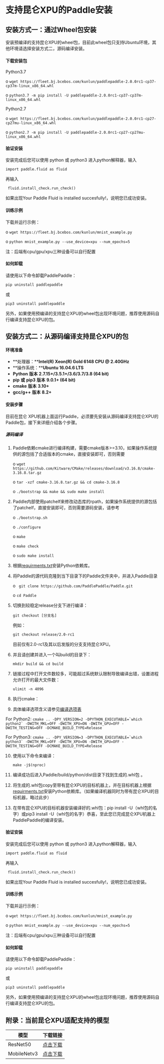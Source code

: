 # 支持昆仑XPU的Paddle安装

## 安装方式一：通过Wheel包安装

安装预编译的支持昆仑XPU的wheel包，目前此wheel包只支持Ubuntu环境，其他环境请选择安装方式二，源码编译安装。

#### 下载安装包

Python3.7

o  ```wget https://fleet.bj.bcebos.com/kunlun/paddlepaddle-2.0.0rc1-cp37-cp37m-linux_x86_64.whl```

o  ```python3.7 -m pip install -U paddlepaddle-2.0.0rc1-cp37-cp37m-linux_x86_64.whl ```

Python2.7

o  ``` wget https://fleet.bj.bcebos.com/kunlun/paddlepaddle-2.0.0rc1-cp27-cp27mu-linux_x86_64.whl ```

o  ```python2.7 -m pip install -U paddlepaddle-2.0.0rc1-cp27-cp27mu-linux_x86_64.whl```



#### 验证安装

安装完成后您可以使用 python 或 python3 进入python解释器，输入

```import paddle.fluid as fluid ```

再输入

``` fluid.install_check.run_check()```

如果出现Your Paddle Fluid is installed succesfully!，说明您已成功安装。



#### 训练示例

下载并运行示例：

o  ```wget https://fleet.bj.bcebos.com/kunlun/mnist_example.py ```

o  ```python mnist_example.py --use_device=xpu --num_epochs=5```

注：后端有cpu/gpu/xpu三种设备可以自行配置


#### 如何卸载

请使用以下命令卸载PaddlePaddle：

 ```pip uninstall paddlepaddle```

或

 ```pip3 uninstall paddlepaddle ```

另外，如果使用预编译的支持昆仑XPU的wheel包出现环境问题，推荐使用源码自行编译支持昆仑XPU的包。





## 安装方式二：从源码编译支持昆仑XPU的包

#### 环境准备

- **处理器：****Intel(R) Xeon(R) Gold 6148 CPU @ 2.40GHz**
- **操作系统：****Ubuntu 16.04.6 LTS**
- **Python** **版本**     **2.7.15+/3.5.1+/3.6/3.7/3.8 (64 bit)**
- **pip** **或** **pip3** **版本** **9.0.1+ (64 bit)**
- **cmake**  **版本** **3.10+**
- **gcc/g++**  **版本** **8.2+**

#### 安装步骤

目前在昆仑 XPU机器上面运行Paddle，必须要先安装从源码编译支持昆仑XPU的Paddle包，接下来详细介绍各个步骤。

##### **源码编译**

1. Paddle依赖cmake进行编译构建，需要cmake版本>=3.10，如果操作系统提供的源包括了合适版本的cmake，直接安装即可，否则需要

   o  ```wget https://github.com/Kitware/CMake/releases/download/v3.16.8/cmake-3.16.8.tar.gz```

   o  ```tar -xzf cmake-3.16.8.tar.gz && cd cmake-3.16.8 ```

   o  ```./bootstrap && make && sudo make install```

2. Paddle内部使用patchelf来修改动态库的rpath，如果操作系统提供的源包括了patchelf，直接安装即可，否则需要源码安装，请参考

   o  ```./bootstrap.sh ```

   o ``` ./configure ```

   o ``` make ```

   o ``` make check ```

   o  ```sudo make install```

3. 根据[requirments.txt](https://github.com/PaddlePaddle/Paddle/blob/develop/python/requirements.txt)安装Python依赖库。

4. 将Paddle的源代码克隆到当下目录下的Paddle文件夹中，并进入Paddle目录

   o ``` git clone https://github.com/PaddlePaddle/Paddle.git```

   o  ```cd Paddle```

5. 切换到较稳定release分支下进行编译：

   ```git checkout [分支名]```

   例如：

   ```git checkout release/2.0-rc1```

   目前仅有2.0-rc1及其以后发版的分支支持昆仑XPU。

6. 并且请创建并进入一个叫build的目录下：

   ```mkdir build && cd build```

7. 链接过程中打开文件数较多，可能超过系统默认限制导致编译出错，设置进程允许打开的最大文件数：

   ```ulimit -n 4096```

8. 执行cmake：
9. 具体编译选项含义请参见[编译选项表](https://www.paddlepaddle.org.cn/install/quick/Tables.html#Compile)

For Python2: ```cmake .. -DPY_VERSION=2 -DPYTHON_EXECUTABLE=`which python2` -DWITH_MKL=OFF -DWITH_XPU=ON -DWITH_GPU=OFF -DWITH_TESTING=OFF -DCMAKE_BUILD_TYPE=Release ```

For Python3: ```cmake .. -DPY_VERSION=3 -DPYTHON_EXECUTABLE=`which python3` -DWITH_MKL=OFF -DWITH_XPU=ON -DWITH_GPU=OFF -DWITH_TESTING=OFF -DCMAKE_BUILD_TYPE=Release ```

10. 使用以下命令来编译：

    ```make -j$(nproc)```

11. 编译成功后进入Paddle/build/python/dist目录下找到生成的.whl包 。

12. 将生成的.whl包copy至带有昆仑XPU的目标机器上，并在目标机器上根据[requirments.txt](https://github.com/PaddlePaddle/Paddle/blob/develop/python/requirements.txt)安装Python依赖库。（如果编译机器同时为带有昆仑XPU的目标机器，略过此步）

13. 在带有昆仑XPU的目标机器安装编译好的.whl包：pip install -U（whl包的名字）或pip3 install -U（whl包的名字）恭喜，至此您已完成昆仑XPU机器上PaddlePaddle的编译安装。



#### 验证安装

安装完成后您可以使用 python 或 python3 进入python解释器，输入

```import paddle.fluid as fluid ```

再输入

``` fluid.install_check.run_check()```

如果出现Your Paddle Fluid is installed succesfully!，说明您已成功安装。



#### 训练示例

下载并运行示例：

o  ```wget https://fleet.bj.bcebos.com/kunlun/mnist_example.py ```

o  ```python mnist_example.py --use_device=xpu --num_epochs=5```

注：后端有cpu/gpu/xpu三种设备可以自行配置

#### 如何卸载

请使用以下命令卸载PaddlePaddle：

 ```pip uninstall paddlepaddle```

或

 ```pip3 uninstall paddlepaddle ```

另外，如果使用预编译的支持昆仑XPU的wheel包出现环境问题，推荐使用源码自行编译支持昆仑XPU的包。


## 附录：当前昆仑XPU适配支持的模型

|  模型   | 下载链接  |
|  ----  | ----  |
| ResNet50  | [点击下载](https://paddle-imagenet-models-name.bj.bcebos.com/dygraph/ResNet50_vd_pretrained.pdparams) |
| MobileNetv3  | [点击下载](https://paddle-imagenet-models-name.bj.bcebos.com/dygraph/MobileNetV3_large_x1_0_pretrained.pdparams) |
